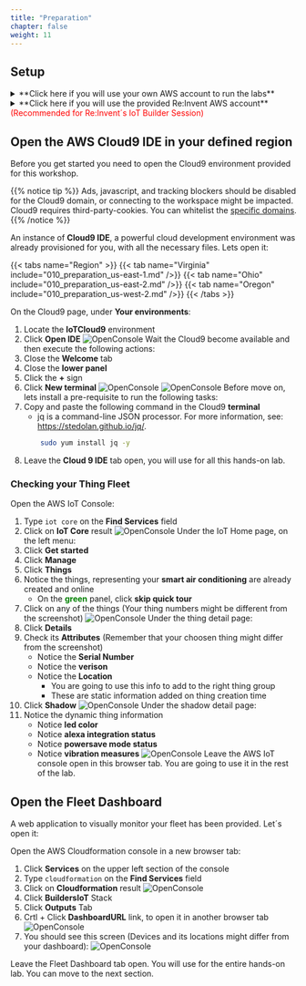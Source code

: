 ```yaml
---
title: "Preparation"
chapter: false
weight: 11
---
```


## Setup

<details>
    <summary>**Click here if you will use your own AWS account to run the labs** </summary>
<p>

Login into the AWS Console of your own account, choose one of the **supported regions** and click the respective icon:

|<!-- -->|<!-- -->|
|---|---|
**Virginia (us-east-1)**|[![us-east-1](/images/cfn-button.png)](https://us-east-1.console.aws.amazon.com/cloudformation/home?region=us-east-1#/stacks/create/review?templateURL=https://us-east-1-gbassan-builders.s3.amazonaws.com/artifacts/iot_setup.yaml&stackName=IoTBuildersMgmt)|
**Ohio (us-east-2)**|[![us-east-1](/images/cfn-button.png)](https://us-east-2.console.aws.amazon.com/cloudformation/home?region=us-east-2#/stacks/create/review?templateURL=https://us-east-2-gbassan-builders.s3.amazonaws.com/artifacts/iot_setup.yaml&stackName=IoTBuildersMgmt)|
**Oregon (us-west-2)**|[![us-east-1](/images/cfn-button.png)](https://us-west-2.console.aws.amazon.com/cloudformation/home?region=us-west-2#/stacks/create/review?templateURL=https://us-west-2-gbassan-builders.s3.amazonaws.com/artifacts/iot_setup.yaml&stackName=IoTBuildersMgmt)|

In the opened cloudformation page:

1. Make sure your are in the selected **region**
2. Accepted the default **Stack Name**
3. Select **I ackonwledge ...** checkbox
4. Click **Create stack** 
    ![Sign in](/images/010_mgmt_cfnexec.png)


</p>
</details>

<details>
    <summary>
    **Click here if you will use the provided Re:Invent AWS account** <span style="color:red">(Recommended for Re:Invent´s IoT Builder Session)</span>
    </summary>

<p>
The account provided, will execute the cloudformation template and it will provide all the necessary resources to run the hands-on lab.

1. Click the link to open the [AWS Console](https://console.aws.amazon.com/)
2. Enter the provided **Account ID**
3. Enter the provided **IAM user name**
4. Enter the provided **Password**
5. Click **Sign In**
6. Make sure you are in the corrected designed **region**
    ![Sign in](/images/010_mgmt_signin.png)
    ![Sign in](/images/010_mgmt_region.png)


</p>
</details>


## Open the AWS Cloud9 IDE in your defined region

Before you get started you need to open the Cloud9 environment provided for this workshop.

{{% notice tip %}}
Ads, javascript, and tracking blockers should be disabled for
the Cloud9 domain, or connecting to the workspace might be impacted.
Cloud9 requires third-party-cookies. You can whitelist the [specific domains](https://docs.aws.amazon.com/cloud9/latest/user-guide/troubleshooting.html#troubleshooting-env-loading).
{{% /notice %}}

An instance of **Cloud9 IDE**, a powerful cloud development environment was already provisioned for you, with all the necessary files. Lets open it:

{{< tabs name="Region" >}}
{{< tab name="Virginia" include="010_preparation_us-east-1.md" />}}
{{< tab name="Ohio" include="010_preparation_us-east-2.md" />}}
{{< tab name="Oregon" include="010_preparation_us-west-2.md" />}}
{{< /tabs >}}

On the Cloud9 page, under **Your environments**:

1. Locate the **IoTCloud9** environment
2. Click **Open IDE**
    ![OpenConsole](/images/010_mgmt_cloud9-1.png)
    Wait the Cloud9 become available and then execute the following actions:
3. Close the **Welcome** tab
4. Close the **lower panel**
5. Click the **+** sign
6. Click **New terminal**
    ![OpenConsole](/images/010_mgmt_cloud9-2.png)
    ![OpenConsole](/images/010_mgmt_cloud9-3.png)
    Before move on, lets install a pre-requisite to run the following tasks:
5. Copy and paste the following command in the Cloud9 **terminal** 
    - jq is a command-line JSON processor. For more information, see: https://stedolan.github.io/jq/.
    ```bash
        sudo yum install jq -y
    ```
6. Leave the **Cloud 9 IDE** tab open, you will use for all this hands-on lab.

### Checking your Thing Fleet


Open the AWS IoT Console:

1. Type `iot core` on the **Find Services** field
2. Click on **IoT Core** result
    ![OpenConsole](/images/020_mgmt_iot_console.png)
    Under the IoT Home page, on the left menu:
3. Click **Get started**
4. Click **Manage**
5. Click **Things**
6. Notice the things, representing your **smart air conditioning** are already created and online
    - On the <span style="color:green"><b>green</b></span> panel, click **skip quick tour**
7. Click on any of the things (Your thing numbers might be different from the screenshot)
    ![OpenConsole](/images/010_mgmt_checkthings1.png)
    Under the thing detail page:
8. Click **Details**
9. Check its **Attributes** (Remember that your choosen thing might differ from the screenshot)
    - Notice the **Serial Number**
    - Notice the **verison**
    - Notice the **Location** 
        - You are going to use this info to add to the right thing group
        - These are static information added on thing creation time
10. Click **Shadow**
    ![OpenConsole](/images/010_mgmt_checkthings2.png)
    Under the shadow detail page:
11. Notice the dynamic thing information 
    - Notice **led color**
    - Notice **alexa integration status**
    - Notice **powersave mode status**
    - Notice **vibration measures**
    ![OpenConsole](/images/010_mgmt_checkthings3.png)
Leave the AWS IoT console open in this browser tab. You are going to use it in the rest of the lab.


## Open the Fleet Dashboard

A web application to visually monitor your fleet has been provided. Let´s open it:

Open the AWS Cloudformation console in a new browser tab:

1. Click **Services** on the upper left section of the console
2. Type `cloudformation` on the **Find Services** field
3. Click on **Cloudformation** result
    ![OpenConsole](/images/010_mgmt_Cloudformation1.png)
4. Click **BuildersIoT** Stack
5. Click **Outputs** Tab
6. Crtl + Click **DashboardURL** link, to open it in another browser tab
    ![OpenConsole](/images/010_mgmt_Cloudformation2.png)
7. You should see this screen (Devices and its locations might differ from your dashboard):
    ![OpenConsole](/images/010_mgmt_Dashboard1.png)

Leave the Fleet Dashboard tab open. You will use for the entire hands-on lab. You can move to the next section.


